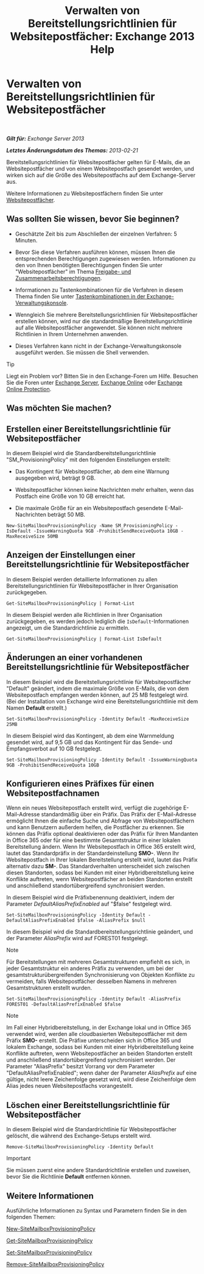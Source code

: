 ﻿---
title: 'Verwalten von Bereitstellungsrichtlinien für Websitepostfächer: Exchange 2013 Help'
TOCTitle: Verwalten von Bereitstellungsrichtlinien für Websitepostfächer
ms:assetid: 2f160d1a-a031-461f-8d29-c9cd49ca1645
ms:mtpsurl: https://technet.microsoft.com/de-de/library/JJ710340(v=EXCHG.150)
ms:contentKeyID: 50475269
ms.date: 04/24/2018
mtps_version: v=EXCHG.150
ms.translationtype: HT
---

# Verwalten von Bereitstellungsrichtlinien für Websitepostfächer

 

_**Gilt für:** Exchange Server 2013_

_**Letztes Änderungsdatum des Themas:** 2013-02-21_

Bereitstellungsrichtlinien für Websitepostfächer gelten für E-Mails, die an Websitepostfächer und von einem Websitepostfach gesendet werden, und wirken sich auf die Größe des Websitepostfachs auf dem Exchange-Server aus.

Weitere Informationen zu Websitepostfächern finden Sie unter [Websitepostfächer](site-mailboxes-exchange-2013-help.md).

## Was sollten Sie wissen, bevor Sie beginnen?

  - Geschätzte Zeit bis zum Abschließen der einzelnen Verfahren: 5 Minuten.

  - Bevor Sie diese Verfahren ausführen können, müssen Ihnen die entsprechenden Berechtigungen zugewiesen werden. Informationen zu den von Ihnen benötigten Berechtigungen finden Sie unter "Websitepostfächer" im Thema [Freigabe- und Zusammenarbeitsberechtigungen](sharing-and-collaboration-permissions-exchange-2013-help.md).

  - Informationen zu Tastenkombinationen für die Verfahren in diesem Thema finden Sie unter [Tastenkombinationen in der Exchange-Verwaltungskonsole](keyboard-shortcuts-in-the-exchange-admin-center-exchange-online-protection-help.md).

  - Wenngleich Sie mehrere Bereitstellungsrichtlinien für Websitepostfächer erstellen können, wird nur die standardmäßige Bereitstellungsrichtlinie auf alle Websitepostfächer angewendet. Sie können nicht mehrere Richtlinien in Ihrem Unternehmen anwenden.

  - Dieses Verfahren kann nicht in der Exchange-Verwaltungskonsole ausgeführt werden. Sie müssen die Shell verwenden.


> [!TIP]
> Liegt ein Problem vor? Bitten Sie in den Exchange-Foren um Hilfe. Besuchen Sie die Foren unter <A href="https://go.microsoft.com/fwlink/p/?linkid=60612">Exchange Server</A>, <A href="https://go.microsoft.com/fwlink/p/?linkid=267542">Exchange Online</A> oder <A href="https://go.microsoft.com/fwlink/p/?linkid=285351">Exchange Online Protection</A>.



## Was möchten Sie machen?

## Erstellen einer Bereitstellungsrichtlinie für Websitepostfächer

In diesem Beispiel wird die Standardbereitstellungsrichtlinie "SM\_ProvisioningPolicy" mit den folgenden Einstellungen erstellt:

  - Das Kontingent für Websitepostfächer, ab dem eine Warnung ausgegeben wird, beträgt 9 GB.

  - Websitepostfächer können keine Nachrichten mehr erhalten, wenn das Postfach eine Größe von 10 GB erreicht hat.

  - Die maximale Größe für an ein Websitepostfach gesendete E-Mail-Nachrichten beträgt 50 MB.

<!-- end list -->

    New-SiteMailboxProvisioningPolicy -Name SM_ProvisioningPolicy -IsDefault -IssueWarningQuota 9GB -ProhibitSendReceiveQuota 10GB -MaxReceiveSize 50MB

## Anzeigen der Einstellungen einer Bereitstellungsrichtlinie für Websitepostfächer

In diesem Beispiel werden detaillierte Informationen zu allen Bereitstellungsrichtlinien für Websitepostfächer in Ihrer Organisation zurückgegeben.

    Get-SiteMailboxProvisioningPolicy | Format-List

In diesem Beispiel werden alle Richtlinien in Ihrer Organisation zurückgegeben, es werden jedoch lediglich die `IsDefault`-Informationen angezeigt, um die Standardrichtlinie zu ermitteln.

    Get-SiteMailboxProvisioningPolicy | Format-List IsDefault

## Änderungen an einer vorhandenen Bereitstellungsrichtlinie für Websitepostfächer

In diesem Beispiel wird die Bereitstellungsrichtlinie für Websitepostfächer "Default" geändert, indem die maximale Größe von E-Mails, die von dem Websitepostfach empfangen werden können, auf 25 MB festgelegt wird. (Bei der Installation von Exchange wird eine Bereitstellungsrichtlinie mit dem Namen **Default** erstellt.)

    Set-SiteMailboxProvisioningPolicy -Identity Default -MaxReceiveSize 25MB

In diesem Beispiel wird das Kontingent, ab dem eine Warnmeldung gesendet wird, auf 9,5 GB und das Kontingent für das Sende- und Empfangsverbot auf 10 GB festgelegt.

    Set-SiteMailboxProvisioningPolicy -Identity Default -IssueWarningQuota 9GB -ProhibitSendReceiveQuota 10GB

## Konfigurieren eines Präfixes für einen Websitepostfachnamen

Wenn ein neues Websitepostfach erstellt wird, verfügt die zugehörige E-Mail-Adresse standardmäßig über ein Präfix. Das Präfix der E-Mail-Adresse ermöglicht Ihnen die einfache Suche und Abfrage von Websitepostfächern und kann Benutzern außerdem helfen, die Postfächer zu erkennen. Sie können das Präfix optional deaktivieren oder das Präfix für Ihren Mandanten in Office 365 oder für eine bestimmte Gesamtstruktur in einer lokalen Bereitstellung ändern. Wenn Ihr Websitepostfach in Office 365 erstellt wird, lautet das Standardpräfix in der Standardeinstellung **SMO-**. Wenn Ihr Websitepostfach in Ihrer lokalen Bereitstellung erstellt wird, lautet das Präfix alternativ dazu **SM-**. Das Standardverhalten unterscheidet sich zwischen diesen Standorten, sodass bei Kunden mit einer Hybridbereitstellung keine Konflikte auftreten, wenn Websitepostfächer an beiden Standorten erstellt und anschließend standortübergreifend synchronisiert werden.

In diesem Beispiel wird die Präfixbenennung deaktiviert, indem der Parameter *DefaultAliasPrefixEnabled* auf "$false" festgelegt wird.

    Set-SiteMailboxProvisioningPolicy -Identity Default -DefaultAliasPrefixEnabled $false -AliasPrefix $null

In diesem Beispiel wird die Standardbereitstellungsrichtlinie geändert, und der Parameter *AliasPrefix* wird auf FOREST01 festgelegt.


> [!NOTE]
> Für Bereitstellungen mit mehreren Gesamtstrukturen empfiehlt es sich, in jeder Gesamtstruktur ein anderes Präfix zu verwenden, um bei der gesamtstrukturübergreifenden Synchronisierung von Objekten Konflikte zu vermeiden, falls Websitepostfächer desselben Namens in mehreren Gesamtstrukturen erstellt wurden.



    Set-SiteMailboxProvisioningPolicy -Identity Default -AliasPrefix FOREST01 -DefaultAliasPrefixEnabled $false


> [!NOTE]
> Im Fall einer Hybridbereitstellung, in der Exchange lokal und in Office 365 verwendet wird, werden alle cloudbasierten Websitepostfächer mit dem Präfix <STRONG>SMO-</STRONG> erstellt. Die Präfixe unterscheiden sich in Office 365 und lokalem Exchange, sodass bei Kunden mit einer Hybridbereitstellung keine Konflikte auftreten, wenn Websitepostfächer an beiden Standorten erstellt und anschließend standortübergreifend synchronisiert werden. Der Parameter "AliasPrefix" besitzt Vorrang vor dem Parameter "DefaultAliasPrefixEnabled"; wenn daher der Parameter <EM>AliasPrefix</EM> auf eine gültige, nicht leere Zeichenfolge gesetzt wird, wird diese Zeichenfolge dem Alias jedes neuen Websitepostfachs vorangestellt.



## Löschen einer Bereitstellungsrichtlinie für Websitepostfächer

In diesem Beispiel wird die Standardrichtlinie für Websitepostfächer gelöscht, die während des Exchange-Setups erstellt wird.

    Remove-SiteMailboxProvisioningPolicy -Identity Default


> [!IMPORTANT]
> Sie müssen zuerst eine andere Standardrichtlinie erstellen und zuweisen, bevor Sie die Richtlinie <STRONG>Default</STRONG> entfernen können.



## Weitere Informationen

Ausführliche Informationen zu Syntax und Parametern finden Sie in den folgenden Themen:

[New-SiteMailboxProvisioningPolicy](https://technet.microsoft.com/de-de/library/jj218647\(v=exchg.150\))

[Get-SiteMailboxProvisioningPolicy](https://technet.microsoft.com/de-de/library/jj218617\(v=exchg.150\))

[Set-SiteMailboxProvisioningPolicy](https://technet.microsoft.com/de-de/library/jj218624\(v=exchg.150\))

[Remove-SiteMailboxProvisioningPolicy](https://technet.microsoft.com/de-de/library/jj218672\(v=exchg.150\))

